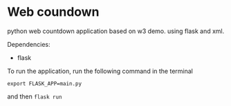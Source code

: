 # Web coundown

python web countdown application based on w3 demo. using flask and xml.

Dependencies:
* flask

To run the application, run the following command in the terminal

`export FLASK_APP=main.py`

and then 
`flask run`